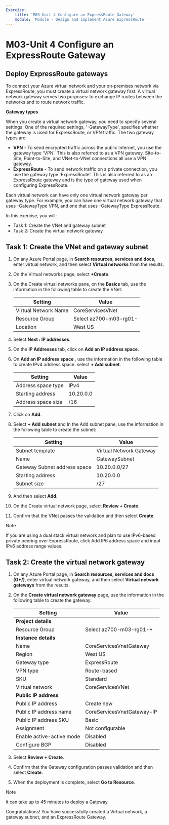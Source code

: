 ```yaml
---
Exercise:
    title: 'M03-Unit 4 Configure an ExpressRoute Gateway'
    module: 'Module - Design and implement Azure ExpressRoute'
---
```

# M03-Unit 4 Configure an ExpressRoute Gateway

## Deploy ExpressRoute gateways

To connect your Azure virtual network and your on-premises network via ExpressRoute, you must create a virtual network gateway first. A virtual network gateway serves two purposes: to exchange IP routes between the networks and to route network traffic. 

**Gateway types**

When you create a virtual network gateway, you need to specify several settings. One of the required settings, '-GatewayType', specifies whether the gateway is used for ExpressRoute, or VPN traffic. The two gateway types are:

- **VPN** - To send encrypted traffic across the public Internet, you use the gateway type 'VPN'. This is also referred to as a VPN gateway. Site-to-Site, Point-to-Site, and VNet-to-VNet connections all use a VPN gateway.
- **ExpressRoute** - To send network traffic on a private connection, you use the gateway type 'ExpressRoute'. This is also referred to as an ExpressRoute gateway and is the type of gateway used when configuring ExpressRoute.

Each virtual network can have only one virtual network gateway per gateway type. For example, you can have one virtual network gateway that uses -GatewayType VPN, and one that uses -GatewayType ExpressRoute.


In this exercise, you will:

+ Task 1: Create the VNet and gateway subnet
+ Task 2: Create the virtual network gateway



## Task 1: Create the VNet and gateway subnet

1. On any Azure Portal page, in **Search resources, services and docs**, enter virtual network, and then select **Virtual networks** from the results.

2. On the Virtual networks page, select **+Create**.

3. On the Create virtual networks pane, on the **Basics** tab, use the information in the following table to create the VNet:

   | **Setting**          | **Value**                                                              |
   | -------------------- | ---------------------------------------------------------------------- |
   | Virtual Network Name | CoreServicesVNet                                                       |
   | Resource Group       | Select az700-m03-rg01-<inject key="DeploymentID" enableCopy="false"/>  |
   | Location             | West US                                                                |

4. Select **Next : IP addresses**.

5. On the **IP Addresses** tab, click on **Add an IP address space**.
 
6. On **Add an IP address space** , use the information in the following table to create IPv4 address space. select **+ Add subnet**. 
 
   | **Setting**                  | **Value**     |
   | ---------------------------- | ------------- |
   | Address space type           | IPv4          |
   | Starting address             | 10.20.0.0     |
   | Address space size           | /16           |
   
7. Click on  **Add**. 

6. Select **+ Add subnet** and In the Add subnet pane, use the information in the following table to create the subnet:

   | **Setting**                  | **Value**               |
   | ---------------------------- | ----------------------- |
   | Subnet template              | Virtual Network Gateway |
   | Name                         | GatewaySubnet           |
   | Gateway Subnet address space | 10.20.0.0/27            |
   | Starting address             | 10.20.0.0               |
   | Subnet size                  | /27                     |
   
   

7. And then select **Add**. 

8. On the Create virtual network page, select **Review + Create**.

9. Confirm that the VNet passes the validation and then select **Create**.

> [!Note]  
>
> If you are using a dual stack virtual network and plan to use IPv6-based private peering over ExpressRoute, click Add IP6 address space and input IPv6 address range values.

## Task 2: Create the virtual network gateway

1. On any Azure Portal page, in **Search resources, services and docs (G+/)**, enter virtual network gateway, and then select **Virtual network gateways** from the results.

2. On the **Create virtual network gateway** page, use the information in the following table to create the gateway:

   | **Setting**               | **Value**                                                               |
   | ------------------------- | ----------------------------------------------------------------------- |
   | **Project details**       |                                                                         |
   | Resource Group            | Select az700-m03-rg01-<inject key="DeploymentID" enableCopy="false"/>*  |
   | **Instance details**      |                                                                         |
   | Name                      | CoreServicesVnetGateway                                                 |
   | Region                    | West US                                                                 |
   | Gateway type              | ExpressRoute                                                            |
   | VPN type                  | Route-based                                                             |
   | SKU                       | Standard                                                                |
   | Virtual network           | CoreServicesVNet                                                        |
   | **Public IP address**     |                                                                         |
   | Public IP address         | Create new                                                              |
   | Public IP address name    | CoreServicesVnetGateway-IP                                              |
   | Public IP address SKU     | Basic                                                                   |
   | Assignment                | Not configurable                                                        |
   | Enable active-active mode | Disabled                                                                |
   | Configure BGP             | Disabled                                                                |

3. Select **Review + Create**.

4. Confirm that the Gateway configuration passes validation and then select **Create**.

5. When the deployment is complete, select **Go to Resource**.

> [!Note] 
>
> it can take up to 45 minutes to deploy a Gateway.

Congratulations! You have successfully created a Virtual network, a gateway subnet, and an ExpressRoute Gateway.

